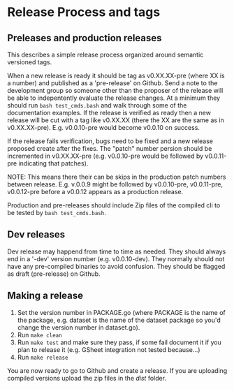 
Release Process and tags
========================

Preleases and production releases
---------------------------------

This describes a simple release process organized around semantic versioned tags.

When a new release is ready it should be tag as v0.XX.XX-pre (where XX is a number) and published as a 'pre-release' on
Github. Send a note to the development group so someone other than the proposer of the release will be able to 
indepentently evaluate the release changes.  At a minimum they should run `bash test_cmds.bash` and walk through some 
of the documentation examples. If the release is verified as ready then a new release will be cut with a tag like
v0.XX.XX (there the XX are the same as in v0.XX.XX-pre). E.g. v0.0.10-pre would become v0.0.10 on success.

If the release fails verification, bugs need to be fixed and a new release proposed create after the fixes. 
The "patch" number persion should be incremented in v0.XX.XX-pre (e.g. v0.0.10-pre would be followed by 
v0.0.11-pre indicating that patches). 

NOTE: This means there their can be skips in the production patch numbers between release. E.g. v.0.0.9 might
be followed by v0.0.10-pre, v0.0.11-pre, v0.0.12-pre before a v0.0.12 appears as a production release.

Production and pre-releases should include Zip files of the compiled cli to be tested by `bash test_cmds.bash`.

Dev releases
------------

Dev release may happend from time to time as needed. They should always end in a '-dev' version number (e.g. v0.0.10-dev). 
They normally should not have any pre-compiled binaries to avoid confusion. They should be flagged as draft (pre-release)
on Github.

Making a release
----------------

1. Set the version number in PACKAGE.go (where PACKAGE is the name of the package, e.g. dataset is the name of the dataset
package so you'd change the version number in dataset.go).
2. Run `make clean`
3. Run `make test` and make sure they pass, if some fail document it if you plan to release it (e.g. GSheet integration not tested because...)
4. Run `make release`

You are now ready to go to Github and create a release. If you are uploading compiled versions upload the zip files in the _dist_
folder.

